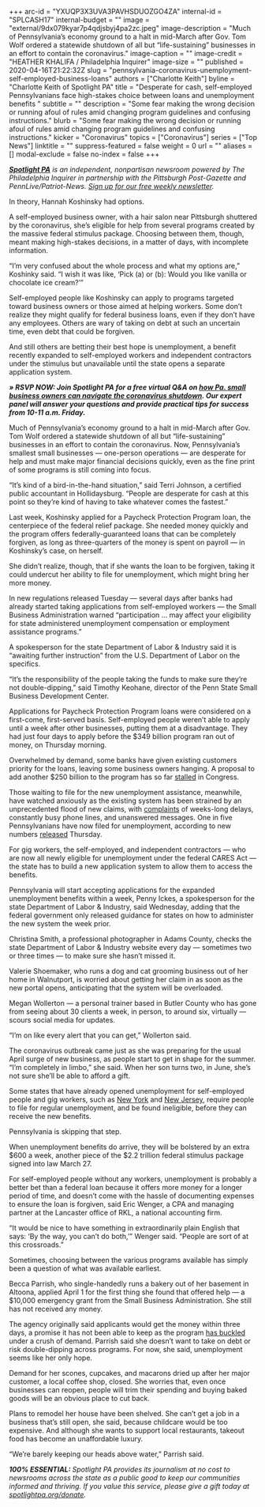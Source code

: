 +++
arc-id = "YXUQP3X3UVA3PAVHSDUOZGO4ZA"
internal-id = "SPLCASH17"
internal-budget = ""
image = "external/9dx079kyar7p4qdjsbyj4pa2zc.jpeg"
image-description = "Much of Pennsylvania’s economy ground to a halt in mid-March after Gov. Tom Wolf ordered a statewide shutdown of all but “life-sustaining” businesses in an effort to contain the coronavirus."
image-caption = ""
image-credit = "HEATHER KHALIFA / Philadelphia Inquirer"
image-size = ""
published = 2020-04-16T21:22:32Z
slug = "pennsylvania-coronavirus-unemployment-self-employed-business-loans"
authors = ["Charlotte Keith"]
byline = "Charlotte Keith of Spotlight PA"
title = "Desperate for cash, self-employed Pennsylvanians face high-stakes choice between loans and unemployment benefits "
subtitle = ""
description = "Some fear making the wrong decision or running afoul of rules amid changing program guidelines and confusing instructions."
blurb = "Some fear making the wrong decision or running afoul of rules amid changing program guidelines and confusing instructions."
kicker = "Coronavirus"
topics = ["Coronavirus"]
series = ["Top News"]
linktitle = ""
suppress-featured = false
weight = 0
url = ""
aliases = []
modal-exclude = false
no-index = false
+++

<a href="https://www.spotlightpa.org/"><i><b>Spotlight PA</b></i></a><i> is an independent, nonpartisan newsroom powered by The Philadelphia Inquirer in partnership with the Pittsburgh Post-Gazette and PennLive/Patriot-News. </i><a href="https://www.spotlightpa.org/newsletters"><i>Sign up for our free weekly newsletter</i></a><i>.</i>

In theory, Hannah Koshinsky had options.

A self-employed business owner, with a hair salon near Pittsburgh shuttered by the coronavirus, she’s eligible for help from several programs created by the massive federal stimulus package. Choosing between them, though, meant making high-stakes decisions, in a matter of days, with incomplete information.

“I’m very confused about the whole process and what my options are,” Koshinky said. “I wish it was like, ‘Pick (a) or (b): Would you like vanilla or chocolate ice cream?’”

Self-employed people like Koshinsky can apply to programs targeted toward business owners or those aimed at helping workers. Some don’t realize they might qualify for federal business loans, even if they don’t have any employees. Others are wary of taking on debt at such an uncertain time, even debt that could be forgiven.

And still others are betting their best hope is unemployment, a benefit recently expanded to self-employed workers and independent contractors under the stimulus but unavailable until the state opens a separate application system.

<i><b>» RSVP NOW: Join Spotlight PA for a free virtual Q&amp;A on </b></i><a href="https://inquirer.zoom.us/webinar/register/3815870690057/WN_9vMrjhjXSA6QxcJ9_nNyzw" target=_blank><i><b>how Pa. small business owners can navigate the coronavirus shutdown</b></i></a><i><b>. Our expert panel will answer your questions and provide practical tips for success from 10-11 a.m. Friday.</b></i>

Much of Pennsylvania’s economy ground to a halt in mid-March after Gov. Tom Wolf ordered a statewide shutdown of all but “life-sustaining” businesses in an effort to contain the coronavirus. Now, Pennsylvania’s smallest small businesses — one-person operations — are desperate for help and must make major financial decisions quickly, even as the fine print of some programs is still coming into focus.

“It’s kind of a bird-in-the-hand situation,” said Terri Johnson, a certified public accountant in Hollidaysburg. “People are desperate for cash at this point so they’re kind of having to take whatever comes the fastest.”

Last week, Koshinsky applied for a Paycheck Protection Program loan, the centerpiece of the federal relief package. She needed money quickly and the program offers federally-guaranteed loans that can be completely forgiven, as long as three-quarters of the money is spent on payroll — in Koshinsky’s case, on herself.

She didn’t realize, though, that if she wants the loan to be forgiven, taking it could undercut her ability to file for unemployment, which might bring her more money.

<script src="https://www.spotlightpa.org/embed.js" async></script><div data-spl-embed-version="1" data-spl-src="https://www.spotlightpa.org/embeds/donate/"></div>


In new regulations released Tuesday — several days after banks had already started taking applications from self-employed workers — the Small Business Administration warned “participation ... may affect your eligibility for state administered unemployment compensation or employment assistance programs.”

A spokesperson for the state Department of Labor &amp; Industry said it is “awaiting further instruction” from the U.S. Department of Labor on the specifics.

“It’s the responsibility of the people taking the funds to make sure they’re not double-dipping,” said Timothy Keohane, director of the Penn State Small Business Development Center.

Applications for Paycheck Protection Program loans were considered on a first-come, first-served basis. Self-employed people weren’t able to apply until a week after other businesses, putting them at a disadvantage. They had just four days to apply before the $349 billion program ran out of money, on Thursday morning.

Overwhelmed by demand, some banks have given existing customers priority for the loans, leaving some business owners hanging. A proposal to add another $250 billion to the program has so far <a href="https://www.washingtonpost.com/us-policy/2020/04/16/congress-coronavirus-small-business-trump/">stalled</a> in Congress.

Those waiting to file for the new unemployment assistance, meanwhile, have watched anxiously as the existing system has been strained by an unprecedented flood of new claims, with <a href="https://www.spotlightpa.org/news/2020/03/pennsylvania-coronavirus-unemployment-system-issues-calls-online/" target=_blank>complaints</a> of weeks-long delays, constantly busy phone lines, and unanswered messages. One in five Pennsylvanians have now filed for unemployment, according to new numbers <a href="https://www.inquirer.com/economy/coronavirus-pennsylvania-unemployment-benefit-online-apply-wait-times-pin-number-20200416.html?__vfz=medium%253Dsharebar">released</a> Thursday.

For gig workers, the self-employed, and independent contractors — who are now all newly eligible for unemployment under the federal CARES Act — the state has to build a new application system to allow them to access the benefits.

Pennsylvania will start accepting applications for the expanded unemployment benefits within a week, Penny Ickes, a spokesperson for the state Department of Labor &amp; Industry, said Wednesday, adding that the federal government only released guidance for states on how to administer the new system the week prior.

Christina Smith, a professional photographer in Adams County, checks the state Department of Labor &amp; Industry website every day — sometimes two or three times — to make sure she hasn’t missed it.

Valerie Shoemaker, who runs a dog and cat grooming business out of her home in Walnutport, is worried about getting her claim in as soon as the new portal opens, anticipating that the system will be overloaded.

Megan Wollerton — a personal trainer based in Butler County who has gone from seeing about 30 clients a week, in person, to around six, virtually — scours social media for updates.

“I’m on like every alert that you can get,” Wollerton said.

<script src="https://www.spotlightpa.org/embed.js" async></script><div data-spl-embed-version="1" data-spl-src="https://www.spotlightpa.org/embeds/newsletter/"></div>

The coronavirus outbreak came just as she was preparing for the usual April surge of new business, as people start to get in shape for the summer. “I’m completely in limbo,” she said. When her son turns two, in June, she’s not sure she’ll be able to afford a gift.

Some states that have already opened unemployment for self-employed people and gig workers, such as <a href="https://www.labor.ny.gov/ui/pdfs/ui-covid-faq.pdf">New York</a> and <a href="https://myunemployment.nj.gov/labor/myunemployment/assets/pdfs/UI_process_selfemployed.pdf">New Jersey</a>, require people to file for regular unemployment, and be found ineligible, before they can receive the new benefits.

Pennsylvania is skipping that step.

When unemployment benefits do arrive, they will be bolstered by an extra $600 a week, another piece of the $2.2 trillion federal stimulus package signed into law March 27.

For self-employed people without any workers, unemployment is probably a better bet than a federal loan because it offers more money for a longer period of time, and doesn’t come with the hassle of documenting expenses to ensure the loan is forgiven, said Eric Wenger, a CPA and managing partner at the Lancaster office of RKL, a national accounting firm.

“It would be nice to have something in extraordinarily plain English that says: ‘By the way, you can’t do both,’” Wenger said. “People are sort of at this crossroads.”

Sometimes, choosing between the various programs available has simply been a question of what was available earliest.

Becca Parrish, who single-handedly runs a bakery out of her basement in Altoona, applied April 1 for the first thing she found that offered help — a $10,000 emergency grant from the Small Business Administration. She still has not received any money.

The agency originally said applicants would get the money within three days, a promise it has not been able to keep as the program <a href="https://www.spotlightpa.org/news/2020/04/pennsylvania-coronavirus-small-business-loans-advance-money-frustration/">has buckled</a> under a crush of demand. Parrish said she doesn’t want to take on debt or risk double-dipping across programs. For now, she said, unemployment seems like her only hope.

Demand for her scones, cupcakes, and macarons dried up after her major customer, a local coffee shop, closed. She worries that, even once businesses can reopen, people will trim their spending and buying baked goods will be an obvious place to cut back.

Plans to remodel her house have been shelved. She can’t get a job in a business that’s still open, she said, because childcare would be too expensive. And although she wants to support local restaurants, takeout food has become an unaffordable luxury.

“We’re barely keeping our heads above water,” Parrish said.

<i><b>100% ESSENTIAL: </b></i><i>Spotlight PA provides its journalism at no cost to newsrooms across the state as a public good to keep our communities informed and thriving. If you value this service, please give a gift today at </i><a href="https://www.spotlightpa.org/donate"><i>spotlightpa.org/donate</i></a><i>.</i>

<script src="https://www.spotlightpa.org/embed.js" async></script><div data-spl-embed-version="1" data-spl-src="https://www.spotlightpa.org/embeds/tips/?tip_text=Do%20you%20have%20a%20tip%20about%20%3Cb%3Ehow%20Pa.'s%20government%20is%20responding%20to%20the%20coronavirus%3C%2Fb%3E%3F%20Tell%20us."></div>
